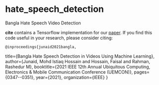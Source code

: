 # hate_speech_detection
Bangla Hate Speech Video Detection

**cite** contains a Tensorflow implementation for our [paper](https://doi.org/10.1109/UEMCON53757.2021.9666550).  If you find this code useful in your research, please consider citing:

    @inproceedings{junaid2021bangla,
  title={Bangla Hate Speech Detection in Videos Using Machine Learning},
  author={Junaid, Mohd Istiaq Hossain and Hossain, Faisal and Rahman, Rashedur M},
  booktitle={2021 IEEE 12th Annual Ubiquitous Computing, Electronics \& Mobile Communication Conference (UEMCON)},
  pages={0347--0351},
  year={2021},
  organization={IEEE}
  }
